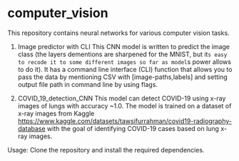 # computer_vision

This repository contains neural networks for various computer vision tasks.

1. Image predictor with CLI 
This CNN model is written to predict the image class (the layers dementions are sharpened for the MNIST, but it`s easy to recode it to some different images so far as model`s power allows to do it). It has a command line interface (CLI) function that allows you to pass the data by mentioning CSV with [image-paths,labels] and setting output file path in command line by using flags.

2. COVID_19_detection_CNN
This model can detect COVID-19 using x-ray images of lungs with accuracy ~1.0. The model is trained on a dataset of x-ray images from Kaggle
https://www.kaggle.com/datasets/tawsifurrahman/covid19-radiography-database
with the goal of identifying COVID-19 cases based on lung x-ray images.

Usage:
Clone the repository and install the required dependencies.
